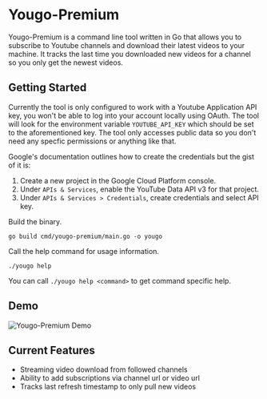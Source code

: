 # Yougo-Premium

Yougo-Premium is a command line tool written in Go that allows you to subscribe to Youtube channels and download their latest videos to your machine. It tracks the last time you downloaded new videos for a channel so you only get the newest videos.

## Getting Started

Currently the tool is only configured to work with a Youtube Application API key, you won't be able to log into your account locally using OAuth. The tool will look for the environment variable `YOUTUBE_API_KEY` which should be set to the aforementioned key. The tool only accesses public data so you don't need any specfic permissions or anything like that.

Google's documentation outlines how to create the credentials but the gist of it is:

1) Create a new project in the Google Cloud Platform console.
2) Under `APIs & Services`, enable the YouTube Data API v3 for that project.
3) Under `APIs & Services > Credentials`, create credentials and select API key.

Build the binary.

`go build cmd/yougo-premium/main.go -o yougo`

Call the help command for usage information.

`./yougo help`

You can call `./yougo help <command>` to get command specific help.

## Demo

![Yougo-Premium Demo](gif/demo.gif)

## Current Features

* Streaming video download from followed channels
* Ability to add subscriptions via channel url or video url
* Tracks last refresh timestamp to only pull new videos
